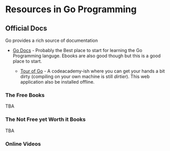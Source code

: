 # Resources in Go Programming 

## Official Docs
Go provides a rich source of documentation  


- [Go Docs](https://golang.org/doc/) - Probably the Best place to start for learning the Go Programming languge. Ebooks are also good though but this is a good place to start. 

    - [Tour of Go](https://tour.golang.org/) - A codeacademy-ish where you can get your hands a bit dirty (compiling on your own machine is still *dirtier*). This web application also be installed offline. 


### The Free Books
TBA

### The Not Free yet Worth it Books
TBA

### Online Videos


<!-- ..and -->

<!-- ### The Shameless Plug -->


